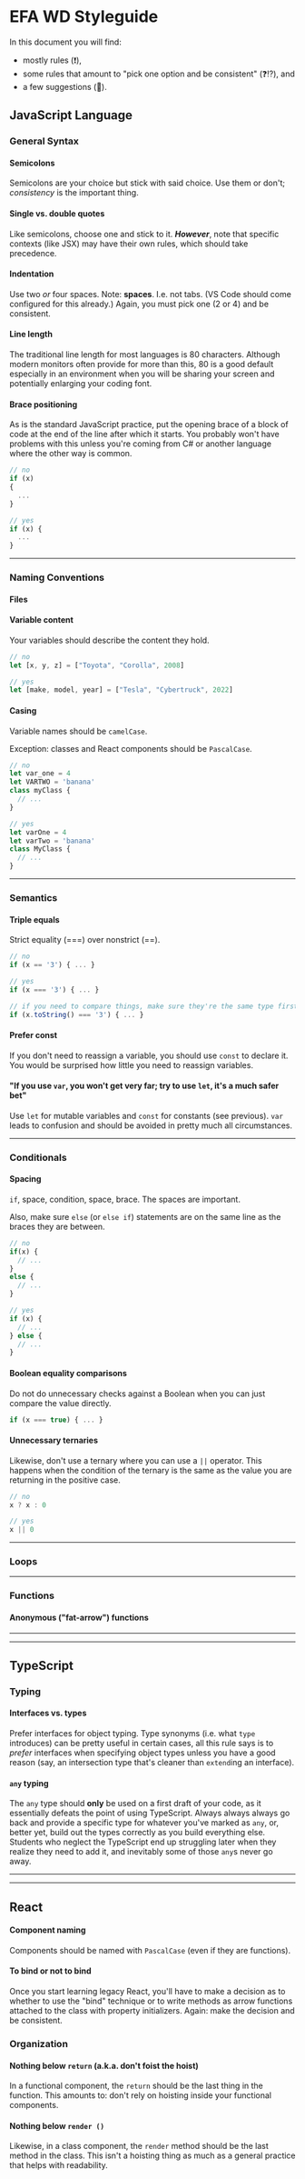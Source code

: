 # EFA WD Styleguide

In this document you will find:
- mostly rules (❗),
- some rules that amount to "pick one option and be consistent" (❓⁉️), and
- a few suggestions (🔶).


## JavaScript Language


### General Syntax

#### **Semicolons**

Semicolons are your choice but stick with said choice. Use them or don't; *consistency* is the important thing.


#### **Single vs. double quotes**

Like semicolons, choose one and stick to it.
***However***, note that specific contexts (like JSX) may have their own rules,
which should take precedence.


#### **Indentation**

Use two *or* four spaces. Note: **spaces**. I.e. not tabs. (VS Code should come configured for this already.)
Again, you must pick one (2 or 4) and be consistent.


#### **Line length**

The traditional line length for most languages is 80 characters.
Although modern monitors often provide for more than this, 80 is a good default
especially in an environment when you will be sharing your screen and potentially enlarging your coding font.


#### **Brace positioning**

As is the standard JavaScript practice, put the opening brace of a block of code
at the end of the line after which it starts.
You probably won't have problems with this unless you're coming from C# or another language where the other way is common.

```js
// no
if (x)
{
  ...
}

// yes
if (x) {
  ...
}
```


-------------------------------------------------------------------------------
### Naming Conventions


#### **Files**



#### **Variable content**

Your variables should describe the content they hold.

```js
// no
let [x, y, z] = ["Toyota", "Corolla", 2008]

// yes
let [make, model, year] = ["Tesla", "Cybertruck", 2022]
```


#### **Casing**

Variable names should be `camelCase`.

Exception: classes and React components should be `PascalCase`.

```js
// no
let var_one = 4
let VARTWO = 'banana'
class myClass {
  // ...
}

// yes
let varOne = 4
let varTwo = 'banana'
class MyClass {
  // ...
}
```


-------------------------------------------------------------------------------
### Semantics

#### **Triple equals**

Strict equality (===) over nonstrict (==).

```js
// no
if (x == '3') { ... }

// yes
if (x === '3') { ... }

// if you need to compare things, make sure they're the same type first
if (x.toString() === '3') { ... }
```

#### **Prefer const**

If you don't need to reassign a variable, you should use `const` to declare it.
You would be surprised how little you need to reassign variables.

#### **"If you use `var`, you won't get very far; try to use `let`, it's a much safer bet"**

Use `let` for mutable variables and `const` for constants (see previous).
`var` leads to confusion and should be avoided in pretty much all circumstances.



-------------------------------------------------------------------------------
### Conditionals



#### **Spacing**

`if`, space, condition, space, brace. The spaces are important.

Also, make sure `else` (or `else if`) statements are on the same line as the braces they are between.

```js
// no
if(x) {
  // ...
}
else {
  // ...
}

// yes
if (x) {
  // ...
} else {
  // ...
}
```



#### **Boolean equality comparisons**

Do not do unnecessary checks against a Boolean when you can just compare the value directly.

```js
if (x === true) { ... }
```


#### **Unnecessary ternaries**

Likewise, don't use a ternary where you can use a `||` operator.
This happens when the condition of the ternary is the same as the value you are returning in the positive case.

```js
// no
x ? x : 0

// yes
x || 0
```

-------------------------------------------------------------------------------
### Loops




-------------------------------------------------------------------------------
### Functions

#### **Anonymous ("fat-arrow") functions**








-------------------------------------------------------------------------------
-------------------------------------------------------------------------------
## TypeScript

### Typing

#### **Interfaces vs. types**

Prefer interfaces for object typing.
Type synonyms (i.e. what `type` introduces) can be pretty useful in certain cases,
all this rule says is to *prefer* interfaces when specifying object types unless you have a good reason
(say, an intersection type that's cleaner than `extend`ing an interface).


#### **`any` typing**

The `any` type should **only** be used on a first draft of your code,
as it essentially defeats the point of using TypeScript.
Always always always go back and provide a specific type for whatever you've marked as `any`,
or, better yet, build out the types correctly as you build everything else.
Students who neglect the TypeScript end up struggling later when they realize they need to add it,
and inevitably some of those `any`s never go away.




-------------------------------------------------------------------------------
-------------------------------------------------------------------------------
## React

#### **Component naming**

Components should be named with `PascalCase` (even if they are functions).

#### **To bind or not to bind**

Once you start learning legacy React, you'll have to make a decision as to whether to use the "bind" technique or to write methods as arrow functions attached to the class with property initializers. Again: make the decision and be consistent.

### Organization

#### **Nothing below `return` (a.k.a. don't foist the hoist)**

In a functional component, the `return` should be the last thing in the function.
This amounts to: don't rely on hoisting inside your functional components.

#### **Nothing below `render ()`**

Likewise, in a class component, the `render` method should be the last method in the class.
This isn't a hoisting thing as much as a general practice that helps with readability.